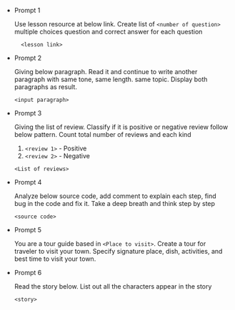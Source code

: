 - Prompt 1

  Use lesson resource at below link. Create list of `<number of question>` multiple choices question and correct answer for each question

  ```
    <lesson link>
  ```

- Prompt 2

  Giving below paragraph. Read it and continue to write another paragraph with same tone, same length. same topic. Display both paragraphs as result.

  ```
  <input paragraph>
  ```

- Prompt 3

  Giving the list of review. Classify if it is positive or negative review follow below pattern. Count total number of reviews and each kind

  1. `<review 1>` - Positive
  2. `<review 2>` - Negative

  ```
  <List of reviews>
  ```

- Prompt 4

  Analyze below source code, add comment to explain each step, find bug in the code and fix it. Take a deep breath and think step by step

  ```
  <source code>
  ```

- Prompt 5

  You are a tour guide based in `<Place to visit>`. Create a tour for traveler to visit your town. Specify signature place, dish, activities, and best time to visit your town.

- Prompt 6

  Read the story below. List out all the characters appear in the story

  ```
  <story>
  ```
